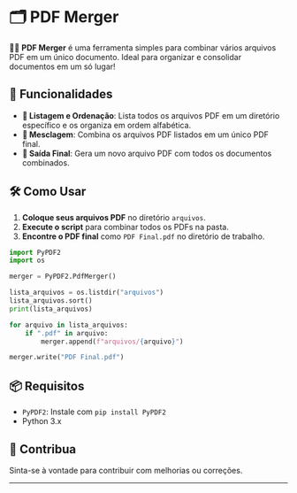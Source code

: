 # 🗂️ PDF Merger

📄✨ **PDF Merger** é uma ferramenta simples para combinar vários arquivos PDF em um único documento. Ideal para organizar e consolidar documentos em um só lugar!

## 🚀 Funcionalidades

- **📂 Listagem e Ordenação**: Lista todos os arquivos PDF em um diretório específico e os organiza em ordem alfabética.
- **🔄 Mesclagem**: Combina os arquivos PDF listados em um único PDF final.
- **📝 Saída Final**: Gera um novo arquivo PDF com todos os documentos combinados.

## 🛠️ Como Usar

1. **Coloque seus arquivos PDF** no diretório `arquivos`.
2. **Execute o script** para combinar todos os PDFs na pasta.
3. **Encontre o PDF final** como `PDF Final.pdf` no diretório de trabalho.

```python
import PyPDF2
import os

merger = PyPDF2.PdfMerger()

lista_arquivos = os.listdir("arquivos")
lista_arquivos.sort()
print(lista_arquivos)

for arquivo in lista_arquivos:
    if ".pdf" in arquivo:
        merger.append(f"arquivos/{arquivo}")

merger.write("PDF Final.pdf")
```

## 📦 Requisitos

- `PyPDF2`: Instale com `pip install PyPDF2`
- Python 3.x


## 🧩 Contribua

Sinta-se à vontade para contribuir com melhorias ou correções. 

---

